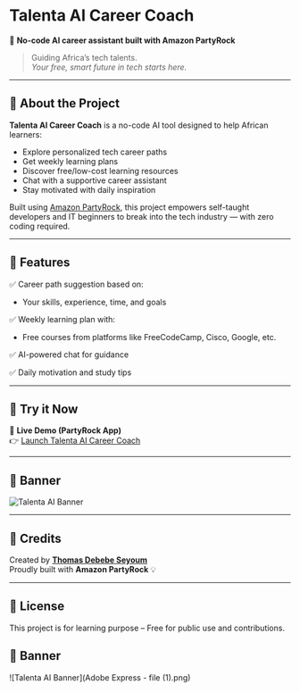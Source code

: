# Talenta AI Career Coach

🚀 **No-code AI career assistant built with Amazon PartyRock**

> Guiding Africa’s tech talents.  
> _Your free, smart future in tech starts here._

---

## 🎯 About the Project

**Talenta AI Career Coach** is a no-code AI tool designed to help African learners:
- Explore personalized tech career paths
- Get weekly learning plans
- Discover free/low-cost learning resources
- Chat with a supportive career assistant
- Stay motivated with daily inspiration

Built using [Amazon PartyRock](https://partyrock.aws), this project empowers self-taught developers and IT beginners to break into the tech industry — with zero coding required.

---

## 🧠 Features

✅ Career path suggestion based on:
- Your skills, experience, time, and goals

✅ Weekly learning plan with:
- Free courses from platforms like FreeCodeCamp, Cisco, Google, etc.

✅ AI-powered chat for guidance

✅ Daily motivation and study tips

---

## 🔗 Try it Now

🎉 **Live Demo (PartyRock App)**  
👉 [Launch Talenta AI Career Coach](https://partyrock.aws/u/tomiti/geUHQR6vg/Talenta-AI-Career-Coach)

---

## 📸 Banner

![Talenta AI Banner](https://chat.openai.com/cdn/pub/redirect/Talenta-AI-Banner) <!-- You can replace this with a real image URL once hosted -->

---

## 🙌 Credits

Created by **[Thomas Debebe Seyoum](https://www.linkedin.com/in/thomas-debebe-1447542a2)**  
Proudly built with **Amazon PartyRock** 💡

---

## 📌 License

This project is for learning purpose – Free for public use and contributions.
## 📸 Banner

![Talenta AI Banner](Adobe Express - file (1).png)
